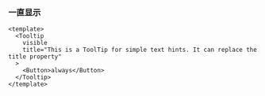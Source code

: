 ### 一直显示

<!--start-code-->

```vue
<template>
  <Tooltip
    visible
    title="This is a ToolTip for simple text hints. It can replace the title property"
  >
    <Button>always</Button>
  </Tooltip>
</template>
```

<!--end-code-->
